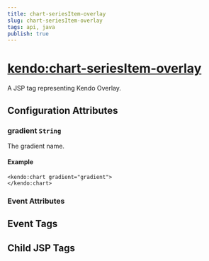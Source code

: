 ```yaml
---
title: chart-seriesItem-overlay
slug: chart-seriesItem-overlay
tags: api, java
publish: true
---
```


# <kendo:chart-seriesItem-overlay>
A JSP tag representing Kendo Overlay.

## Configuration Attributes


### gradient `String`

The gradient name.

#### Example
    <kendo:chart gradient="gradient">
    </kendo:chart>



### Event Attributes

## Event Tags


## Child JSP Tags

